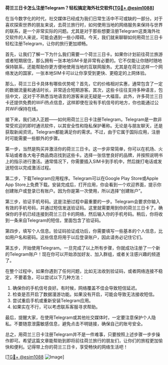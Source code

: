**荷兰三日卡怎么注册Telegram？轻松搞定海外社交软件[[TG💪+ @esim1088](https://t.me/s/esim1088)]**

在当今数字化的时代，社交媒体已经成为我们日常生活中不可或缺的一部分。对于喜欢探索世界的朋友来说，去荷兰旅行时，如何使用当地的网络服务来保持与世界的联系，是一个非常实际的问题。尤其是对于那些想要注册Telegram这类海外社交软件的人来说，可能会遇到一些小障碍。今天，我们就来聊聊如何用荷兰三日卡轻松注册Telegram，让你的旅行更加顺畅。

首先，让我们了解一下为什么我们需要一个荷兰三日卡。如果你计划前往荷兰旅游或者短期居住，那么拥有一张本地SIM卡是非常有必要的。它不仅能让你随时随地保持联系，还能帮助你更方便地使用当地的互联网服务。尤其是在荷兰这样一个网络发达的国家，一张本地SIM卡可以让你享受到更快、更稳定的上网体验。

那么，荷兰三日卡具体有哪些优势呢？首先，它的价格相对实惠，通常包含了一定的数据流量和通话时长，非常适合短期游客。其次，这些卡往往支持多种语言，包括中文，这对于不熟悉当地语言的游客来说无疑是一大福音。此外，许多荷兰三日卡还提供免费的WiFi热点信息，这样即使在没有手机信号的地方，你也能通过公共WiFi保持在线。

接下来，我们进入正题——如何用荷兰三日卡注册Telegram。Telegram是一款非常受欢迎的即时通讯软件，以其安全性和隐私保护著称。无论是与朋友聊天，还是获取新闻资讯，Telegram都能满足你的需求。不过，由于它属于国际应用，注册时可能需要一些额外的步骤。

第一步，当然是购买并激活你的荷兰三日卡。这一步非常简单，你可以在机场、火车站或者各大电子商品商店找到这些卡。选择一张信誉良好的品牌，并按照说明书上的指示进行激活。通常情况下，你需要插入SIM卡到手机中，然后拨打电话或发送短信以完成激活过程。

第二步，下载Telegram应用程序。Telegram可以在Google Play Store或Apple App Store上免费下载。安装完成后，打开应用，你会看到一个欢迎界面，提示你创建账户或登录已有账户。因为你是第一次使用，所以选择“创建账户”。

第三步，验证手机号码。这是注册过程中最重要的一步。Telegram会要求你输入有效的手机号码，并通过短信发送验证码。这里就需要用到你的荷兰三日卡了。确保你的手机已经连接到荷兰三日卡的网络，然后输入你的手机号码。稍后，你将收到一条来自Telegram的短信，里面包含了验证码。

第四步，填写个人信息。验证码验证成功后，你需要填写一些基本的个人信息，比如用户名和密码。这些信息将用于以后登录账户，因此请务必记住它们。

第五步，开始使用Telegram。一旦完成了以上所有步骤，你就成功注册了一个新的Telegram账户！现在你可以开始添加好友、加入群组，或者关注感兴趣的频道了。

在整个过程中，如果你遇到了任何问题，比如无法收到验证码，或者网络连接不稳定，不要着急，可以尝试以下几种方法：

1. 确保你的手机信号良好。有时候，网络覆盖不佳会导致短信延迟。
2. 检查是否开启了数据漫游功能。如果没有开启，可能会导致无法接收短信。
3. 尝试重启手机或重新安装Telegram应用。
4. 如果实在不行，可以考虑联系客服寻求帮助。

最后，提醒大家，在使用Telegram或其他社交媒体时，一定要注意保护个人隐私。不要随意泄露敏感信息，避免点击不明链接，确保自己的账号安全。

总之，用荷兰三日卡注册Telegram并不是一件难事，只要按照上述步骤一步步操作即可。希望这篇文章能帮助到即将前往荷兰旅行的朋友们，让你们的旅程更加愉快和便利。记得带上你的荷兰三日卡，享受畅快的网络生活吧！

[[TG💪+ @esim1088](https://t.me/s/esim1088) ![Image](https://i.postimg.cc/4NQfJmqS/Snipaste-2025-05-13-00-14-12.png)]